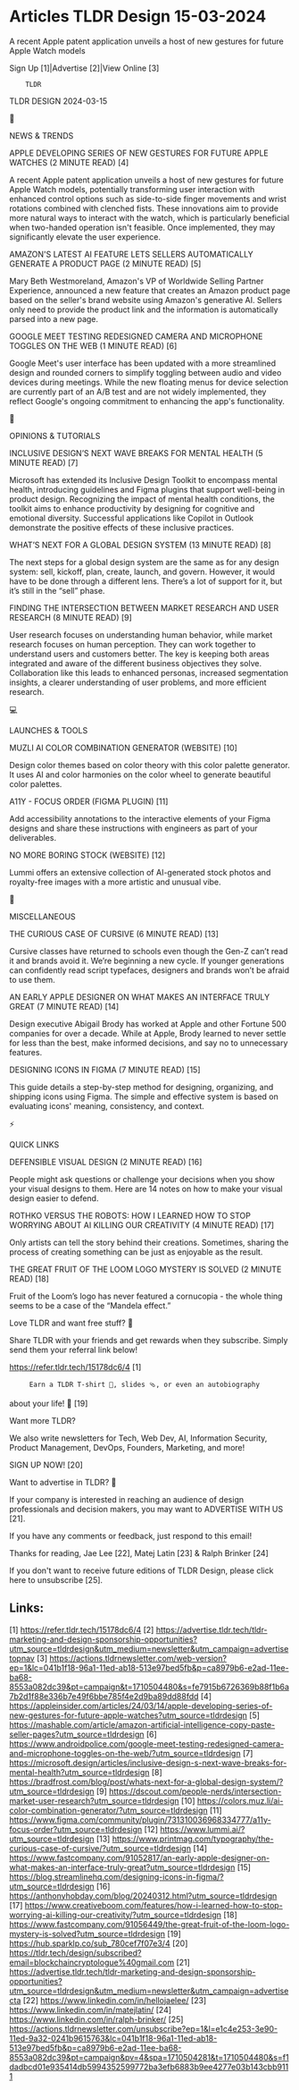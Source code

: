 # Articles TLDR Design 15-03-2024

A recent Apple patent application unveils a host of new gestures for
future Apple Watch models  

 Sign Up [1]|Advertise [2]|View Online [3] 

		TLDR 

TLDR DESIGN 2024-03-15

📱 

NEWS & TRENDS

 APPLE DEVELOPING SERIES OF NEW GESTURES FOR FUTURE APPLE WATCHES (2
MINUTE READ) [4] 

 A recent Apple patent application unveils a host of new gestures for
future Apple Watch models, potentially transforming user interaction
with enhanced control options such as side-to-side finger movements
and wrist rotations combined with clenched fists. These innovations
aim to provide more natural ways to interact with the watch, which is
particularly beneficial when two-handed operation isn't feasible. Once
implemented, they may significantly elevate the user experience. 

 AMAZON'S LATEST AI FEATURE LETS SELLERS AUTOMATICALLY GENERATE A
PRODUCT PAGE (2 MINUTE READ) [5] 

 Mary Beth Westmoreland, Amazon's VP of Worldwide Selling Partner
Experience, announced a new feature that creates an Amazon product
page based on the seller's brand website using Amazon's generative AI.
Sellers only need to provide the product link and the information is
automatically parsed into a new page. 

 GOOGLE MEET TESTING REDESIGNED CAMERA AND MICROPHONE TOGGLES ON THE
WEB (1 MINUTE READ) [6] 

 Google Meet's user interface has been updated with a more streamlined
design and rounded corners to simplify toggling between audio and
video devices during meetings. While the new floating menus for device
selection are currently part of an A/B test and are not widely
implemented, they reflect Google's ongoing commitment to enhancing the
app's functionality. 

🚀 

OPINIONS & TUTORIALS

 INCLUSIVE DESIGN’S NEXT WAVE BREAKS FOR MENTAL HEALTH (5 MINUTE
READ) [7] 

 Microsoft has extended its Inclusive Design Toolkit to encompass
mental health, introducing guidelines and Figma plugins that support
well-being in product design. Recognizing the impact of mental health
conditions, the toolkit aims to enhance productivity by designing for
cognitive and emotional diversity. Successful applications like
Copilot in Outlook demonstrate the positive effects of these inclusive
practices. 

 WHAT’S NEXT FOR A GLOBAL DESIGN SYSTEM (13 MINUTE READ) [8] 

 The next steps for a global design system are the same as for any
design system: sell, kickoff, plan, create, launch, and govern.
However, it would have to be done through a different lens. There’s
a lot of support for it, but it’s still in the “sell” phase. 

 FINDING THE INTERSECTION BETWEEN MARKET RESEARCH AND USER RESEARCH (8
MINUTE READ) [9] 

 User research focuses on understanding human behavior, while market
research focuses on human perception. They can work together to
understand users and customers better. The key is keeping both areas
integrated and aware of the different business objectives they solve.
Collaboration like this leads to enhanced personas, increased
segmentation insights, a clearer understanding of user problems, and
more efficient research. 

💻 

LAUNCHES & TOOLS

 MUZLI AI COLOR COMBINATION GENERATOR (WEBSITE) [10] 

 Design color themes based on color theory with this color palette
generator. It uses AI and color harmonies on the color wheel to
generate beautiful color palettes. 

 A11Y - FOCUS ORDER (FIGMA PLUGIN) [11] 

 Add accessibility annotations to the interactive elements of your
Figma designs and share these instructions with engineers as part of
your deliverables. 

 NO MORE BORING STOCK (WEBSITE) [12] 

 Lummi offers an extensive collection of AI-generated stock photos and
royalty-free images with a more artistic and unusual vibe. 

🎁 

MISCELLANEOUS

 THE CURIOUS CASE OF CURSIVE (6 MINUTE READ) [13] 

 Cursive classes have returned to schools even though the Gen-Z
can’t read it and brands avoid it. We’re beginning a new cycle. If
younger generations can confidently read script typefaces, designers
and brands won’t be afraid to use them. 

 AN EARLY APPLE DESIGNER ON WHAT MAKES AN INTERFACE TRULY GREAT (7
MINUTE READ) [14] 

 Design executive Abigail Brody has worked at Apple and other Fortune
500 companies for over a decade. While at Apple, Brody learned to
never settle for less than the best, make informed decisions, and say
no to unnecessary features. 

 DESIGNING ICONS IN FIGMA (7 MINUTE READ) [15] 

 This guide details a step-by-step method for designing, organizing,
and shipping icons using Figma. The simple and effective system is
based on evaluating icons' meaning, consistency, and context. 

⚡ 

QUICK LINKS

 DEFENSIBLE VISUAL DESIGN (2 MINUTE READ) [16] 

 People might ask questions or challenge your decisions when you show
your visual designs to them. Here are 14 notes on how to make your
visual design easier to defend. 

 ROTHKO VERSUS THE ROBOTS: HOW I LEARNED HOW TO STOP WORRYING ABOUT AI
KILLING OUR CREATIVITY (4 MINUTE READ) [17] 

 Only artists can tell the story behind their creations. Sometimes,
sharing the process of creating something can be just as enjoyable as
the result. 

 THE GREAT FRUIT OF THE LOOM LOGO MYSTERY IS SOLVED (2 MINUTE READ)
[18] 

 Fruit of the Loom’s logo has never featured a cornucopia - the
whole thing seems to be a case of the “Mandela effect.” 

Love TLDR and want free stuff? 🎁

 Share TLDR with your friends and get rewards when they subscribe.
Simply send them your referral link below! 

 https://refer.tldr.tech/15178dc6/4 [1] 

		 Earn a TLDR T-shirt 👕, slides 🩴, or even an autobiography
about your life! 🤯 [19] 

Want more TLDR?

 We also write newsletters for Tech, Web Dev, AI, Information
Security, Product Management, DevOps, Founders, Marketing, and more! 

SIGN UP NOW! [20] 

Want to advertise in TLDR? 📰

 If your company is interested in reaching an audience of design
professionals and decision makers, you may want to ADVERTISE WITH US
[21]. 

 If you have any comments or feedback, just respond to this email! 

Thanks for reading, 
Jae Lee [22], Matej Latin [23] & Ralph Brinker [24] 

If you don't want to receive future editions of TLDR Design,
please click here to unsubscribe [25]. 

 

Links:
------
[1] https://refer.tldr.tech/15178dc6/4
[2] https://advertise.tldr.tech/tldr-marketing-and-design-sponsorship-opportunities?utm_source=tldrdesign&utm_medium=newsletter&utm_campaign=advertisetopnav
[3] https://actions.tldrnewsletter.com/web-version?ep=1&lc=041b1f18-96a1-11ed-ab18-513e97bed5fb&p=ca8979b6-e2ad-11ee-ba68-8553a082dc39&pt=campaign&t=1710504480&s=fe7915b6726369b88f1b6a7b2d1f88e336b7e49f6bbe785f4e2d9ba89dd88fdd
[4] https://appleinsider.com/articles/24/03/14/apple-developing-series-of-new-gestures-for-future-apple-watches?utm_source=tldrdesign
[5] https://mashable.com/article/amazon-artificial-intelligence-copy-paste-seller-pages?utm_source=tldrdesign
[6] https://www.androidpolice.com/google-meet-testing-redesigned-camera-and-microphone-toggles-on-the-web/?utm_source=tldrdesign
[7] https://microsoft.design/articles/inclusive-design-s-next-wave-breaks-for-mental-health?utm_source=tldrdesign
[8] https://bradfrost.com/blog/post/whats-next-for-a-global-design-system/?utm_source=tldrdesign
[9] https://dscout.com/people-nerds/intersection-market-user-research?utm_source=tldrdesign
[10] https://colors.muz.li/ai-color-combination-generator/?utm_source=tldrdesign
[11] https://www.figma.com/community/plugin/731310036968334777/a11y-focus-order?utm_source=tldrdesign
[12] https://www.lummi.ai/?utm_source=tldrdesign
[13] https://www.printmag.com/typography/the-curious-case-of-cursive/?utm_source=tldrdesign
[14] https://www.fastcompany.com/91052817/an-early-apple-designer-on-what-makes-an-interface-truly-great?utm_source=tldrdesign
[15] https://blog.streamlinehq.com/designing-icons-in-figma/?utm_source=tldrdesign
[16] https://anthonyhobday.com/blog/20240312.html?utm_source=tldrdesign
[17] https://www.creativeboom.com/features/how-i-learned-how-to-stop-worrying-ai-killing-our-creativity/?utm_source=tldrdesign
[18] https://www.fastcompany.com/91056449/the-great-fruit-of-the-loom-logo-mystery-is-solved?utm_source=tldrdesign
[19] https://hub.sparklp.co/sub_780cef7f07e3/4
[20] https://tldr.tech/design/subscribed?email=blockchaincryptologue%40gmail.com
[21] https://advertise.tldr.tech/tldr-marketing-and-design-sponsorship-opportunities?utm_source=tldrdesign&utm_medium=newsletter&utm_campaign=advertisecta
[22] https://www.linkedin.com/in/hellojaelee/
[23] https://www.linkedin.com/in/matejlatin/
[24] https://www.linkedin.com/in/ralph-brinker/
[25] https://actions.tldrnewsletter.com/unsubscribe?ep=1&l=e1c4e253-3e90-11ed-9a32-0241b9615763&lc=041b1f18-96a1-11ed-ab18-513e97bed5fb&p=ca8979b6-e2ad-11ee-ba68-8553a082dc39&pt=campaign&pv=4&spa=1710504281&t=1710504480&s=f1dadbcd01e935414db5994352599772ba3efb6883b9ee4277e03b143cbb9111